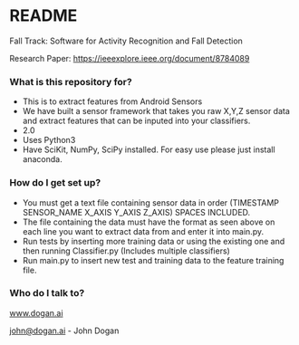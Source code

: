 # README #

Fall Track: Software for Activity Recognition and Fall Detection

Research Paper: https://ieeexplore.ieee.org/document/8784089

### What is this repository for? ###

* This is to extract features from Android Sensors
* We have built a sensor framework that takes you raw X,Y,Z sensor data and extract features that can be inputed into your classifiers.
* 2.0
* Uses Python3
* Have SciKit, NumPy, SciPy installed. For easy use please just install anaconda. 

### How do I get set up? ###

* You must get a text file containing sensor data in order (TIMESTAMP SENSOR_NAME X_AXIS Y_AXIS Z_AXIS) SPACES INCLUDED.
* The file containing the data must have the format as seen above on each line you want to extract data from and enter it into main.py.
* Run tests by inserting more training data or using the existing one and then running Classifier.py (Includes multiple classifiers)
* Run main.py to insert new test and training data to the feature training file.


### Who do I talk to? ###
www.dogan.ai

john@dogan.ai - John Dogan
